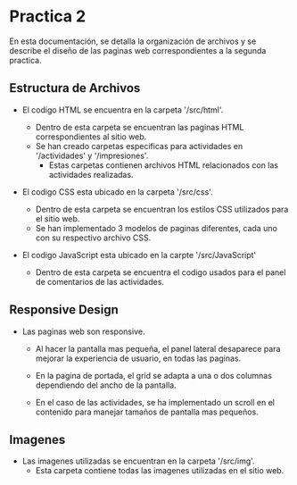 # Practica 2

En esta documentación, se detalla la organización de archivos y se describe el diseño de las paginas web correspondientes a la segunda practica.

## Estructura de Archivos

- El codigo HTML se encuentra en la carpeta '/src/html'.
  - Dentro de esta carpeta se encuentran las paginas HTML correspondientes al sitio web.
  - Se han creado carpetas especificas para actividades en '/actividades' y '/impresiones'.
    - Estas carpetas contienen archivos HTML relacionados con las actividades realizadas.

- El codigo CSS esta ubicado en la carpeta '/src/css'.
  - Dentro de esta carpeta se encuentran los estilos CSS utilizados para el sitio web.
  - Se han implementado 3 modelos de paginas diferentes, cada uno con su respectivo archivo CSS.

- El codigo JavaScript esta ubicado en la carpte '/src/JavaScript'
  - Dentro de esta carpeta se encuentra el codigo usados para el panel de comentarios de las actividades.
## Responsive Design

- Las paginas web son responsive.
  - Al hacer la pantalla mas pequeña, el panel lateral desaparece para mejorar la experiencia de usuario, en todas las paginas.
  
  - En la pagina de portada, el grid se adapta a una o dos columnas dependiendo del ancho de la pantalla.
  
  - En el caso de las actividades, se ha implementado un scroll en el contenido para manejar tamaños de pantalla mas pequeños.

## Imagenes

- Las imagenes utilizadas se encuentran en la carpeta '/src/img'.
  - Esta carpeta contiene todas las imagenes utilizadas en el sitio web.

